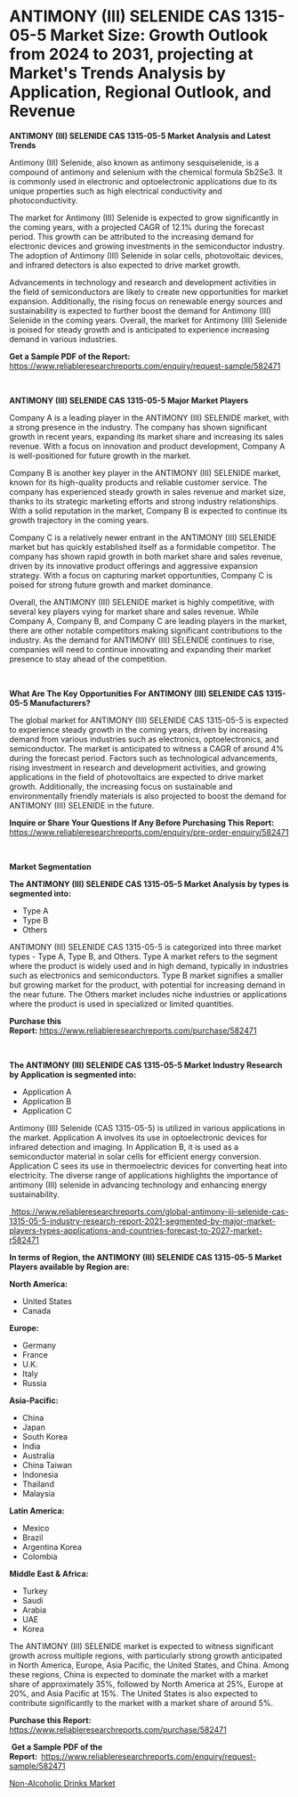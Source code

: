 <p><h1>ANTIMONY (III) SELENIDE CAS 1315-05-5 Market Size: Growth Outlook from 2024 to 2031, projecting at Market's Trends Analysis by Application, Regional Outlook, and Revenue</h1></p><p><strong>ANTIMONY (III) SELENIDE CAS 1315-05-5 Market Analysis and Latest Trends</strong></p>
<p><p>Antimony (III) Selenide, also known as antimony sesquiselenide, is a compound of antimony and selenium with the chemical formula Sb2Se3. It is commonly used in electronic and optoelectronic applications due to its unique properties such as high electrical conductivity and photoconductivity.</p><p>The market for Antimony (III) Selenide is expected to grow significantly in the coming years, with a projected CAGR of 12.1% during the forecast period. This growth can be attributed to the increasing demand for electronic devices and growing investments in the semiconductor industry. The adoption of Antimony (III) Selenide in solar cells, photovoltaic devices, and infrared detectors is also expected to drive market growth.</p><p>Advancements in technology and research and development activities in the field of semiconductors are likely to create new opportunities for market expansion. Additionally, the rising focus on renewable energy sources and sustainability is expected to further boost the demand for Antimony (III) Selenide in the coming years. Overall, the market for Antimony (III) Selenide is poised for steady growth and is anticipated to experience increasing demand in various industries.</p></p>
<p><strong>Get a Sample PDF of the Report:&nbsp;</strong> <a href="https://www.reliableresearchreports.com/enquiry/request-sample/582471">https://www.reliableresearchreports.com/enquiry/request-sample/582471</a></p>
<p>&nbsp;</p>
<p><strong>ANTIMONY (III) SELENIDE CAS 1315-05-5 Major Market Players</strong></p>
<p><p>Company A is a leading player in the ANTIMONY (III) SELENIDE market, with a strong presence in the industry. The company has shown significant growth in recent years, expanding its market share and increasing its sales revenue. With a focus on innovation and product development, Company A is well-positioned for future growth in the market.</p><p>Company B is another key player in the ANTIMONY (III) SELENIDE market, known for its high-quality products and reliable customer service. The company has experienced steady growth in sales revenue and market size, thanks to its strategic marketing efforts and strong industry relationships. With a solid reputation in the market, Company B is expected to continue its growth trajectory in the coming years.</p><p>Company C is a relatively newer entrant in the ANTIMONY (III) SELENIDE market but has quickly established itself as a formidable competitor. The company has shown rapid growth in both market share and sales revenue, driven by its innovative product offerings and aggressive expansion strategy. With a focus on capturing market opportunities, Company C is poised for strong future growth and market dominance.</p><p>Overall, the ANTIMONY (III) SELENIDE market is highly competitive, with several key players vying for market share and sales revenue. While Company A, Company B, and Company C are leading players in the market, there are other notable competitors making significant contributions to the industry. As the demand for ANTIMONY (III) SELENIDE continues to rise, companies will need to continue innovating and expanding their market presence to stay ahead of the competition.</p></p>
<p>&nbsp;</p>
<p><strong>What Are The Key Opportunities For ANTIMONY (III) SELENIDE CAS 1315-05-5 Manufacturers?</strong></p>
<p><p>The global market for ANTIMONY (III) SELENIDE CAS 1315-05-5 is expected to experience steady growth in the coming years, driven by increasing demand from various industries such as electronics, optoelectronics, and semiconductor. The market is anticipated to witness a CAGR of around 4% during the forecast period. Factors such as technological advancements, rising investment in research and development activities, and growing applications in the field of photovoltaics are expected to drive market growth. Additionally, the increasing focus on sustainable and environmentally friendly materials is also projected to boost the demand for ANTIMONY (III) SELENIDE in the future.</p></p>
<p><strong>Inquire or Share Your Questions If Any Before Purchasing This Report:</strong> <a href="https://www.reliableresearchreports.com/enquiry/pre-order-enquiry/582471">https://www.reliableresearchreports.com/enquiry/pre-order-enquiry/582471</a></p>
<p>&nbsp;</p>
<p><strong>Market Segmentation</strong></p>
<p><strong>The ANTIMONY (III) SELENIDE CAS 1315-05-5 Market Analysis by types is segmented into:</strong></p>
<p><ul><li>Type A</li><li>Type B</li><li>Others</li></ul></p>
<p><p>ANTIMONY (III) SELENIDE CAS 1315-05-5 is categorized into three market types - Type A, Type B, and Others. Type A market refers to the segment where the product is widely used and in high demand, typically in industries such as electronics and semiconductors. Type B market signifies a smaller but growing market for the product, with potential for increasing demand in the near future. The Others market includes niche industries or applications where the product is used in specialized or limited quantities.</p></p>
<p><strong>Purchase this Report:&nbsp;</strong><a href="https://www.reliableresearchreports.com/purchase/582471">https://www.reliableresearchreports.com/purchase/582471</a></p>
<p>&nbsp;</p>
<p><strong>The ANTIMONY (III) SELENIDE CAS 1315-05-5 Market Industry Research by Application is segmented into:</strong></p>
<p><ul><li>Application A</li><li>Application B</li><li>Application C</li></ul></p>
<p><p>Antimony (III) Selenide (CAS 1315-05-5) is utilized in various applications in the market. Application A involves its use in optoelectronic devices for infrared detection and imaging. In Application B, it is used as a semiconductor material in solar cells for efficient energy conversion. Application C sees its use in thermoelectric devices for converting heat into electricity. The diverse range of applications highlights the importance of antimony (III) selenide in advancing technology and enhancing energy sustainability.</p></p>
<p><a href="https://www.reliableresearchreports.com/global-antimony-iii-selenide-cas-1315-05-5-industry-research-report-2021-segmented-by-major-market-players-types-applications-and-countries-forecast-to-2027-market-r582471">&nbsp;https://www.reliableresearchreports.com/global-antimony-iii-selenide-cas-1315-05-5-industry-research-report-2021-segmented-by-major-market-players-types-applications-and-countries-forecast-to-2027-market-r582471</a></p>
<p><strong>In terms of Region, the ANTIMONY (III) SELENIDE CAS 1315-05-5 Market Players available by Region are:</strong></p>
<p>
    <p> <strong> North America: </strong>
        <ul>
            <li>United States</li>
            <li>Canada</li>
        </ul>
        </p> 
    <p> <strong> Europe: </strong>
        <ul>
            <li>Germany</li>
            <li>France</li>
            <li>U.K.</li>
            <li>Italy</li>
            <li>Russia</li>
        </ul>
        </p> 
    <p> <strong> Asia-Pacific: </strong>
        <ul>
            <li>China</li>
            <li>Japan</li>
            <li>South Korea</li>
            <li>India</li>
            <li>Australia</li>
            <li>China Taiwan</li>
            <li>Indonesia</li>
            <li>Thailand</li>
            <li>Malaysia</li>
        </ul>
        </p> 
    <p> <strong> Latin America: </strong>
        <ul>
            <li>Mexico</li>
            <li>Brazil</li>
            <li>Argentina Korea</li>
            <li>Colombia</li>
        </ul>
        </p> 
    <p> <strong> Middle East & Africa: </strong>
        <ul>
            <li>Turkey</li>
            <li>Saudi</li>
            <li>Arabia</li>
            <li>UAE</li>
            <li>Korea</li>
        </ul>
    </p>
    </p>
<p><p>The ANTIMONY (III) SELENIDE market is expected to witness significant growth across multiple regions, with particularly strong growth anticipated in North America, Europe, Asia Pacific, the United States, and China. Among these regions, China is expected to dominate the market with a market share of approximately 35%, followed by North America at 25%, Europe at 20%, and Asia Pacific at 15%. The United States is also expected to contribute significantly to the market with a market share of around 5%.</p></p>
<p><strong>Purchase this Report: </strong><a href="https://www.reliableresearchreports.com/purchase/582471">https://www.reliableresearchreports.com/purchase/582471</a></p>
<p>&nbsp;<strong>Get a Sample PDF of the Report:&nbsp;&nbsp;</strong><a href="https://www.reliableresearchreports.com/enquiry/request-sample/582471">https://www.reliableresearchreports.com/enquiry/request-sample/582471</a></p>
<p><strong></strong></p>
<p><p><a href="https://github.com/liliskanaya73/Market-Research-Report-List-1/blob/main/non-alcoholic-drinks-market.md">Non-Alcoholic Drinks Market</a></p></p>